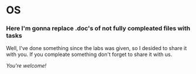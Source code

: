 # OS
### Here I'm gonna replace .doc's of not fully compleated files with tasks

Well, I've done something since the labs was given, so I desided to share it with you. If you compleate something don't forget to share it with us. 

*You're welcome!*
